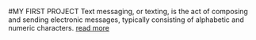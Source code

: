 #MY FIRST PROJECT
Text  messaging, or texting, is the act of composing and sending electronic messages, typically consisting of alphabetic and numeric characters.
[read more](Text%20messaging%20-%20Wikipediahttps://en.wikipedia.org%20%E2%80%BA%20wiki%20%E2%80%BA)